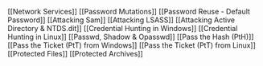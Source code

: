 [[Network Services]]
[[Password Mutations]]
[[Password Reuse - Default Password]]
[[Attacking Sam]]
[[Attacking LSASS]]
[[Attacking Active Directory & NTDS.dit]]
[[Credential Hunting in Windows]]
[[Credential Hunting in Linux]]
[[Passwd, Shadow & Opasswd]]
[[Pass the Hash (PtH)]]
[[Pass the Ticket (PtT) from Windows]]
[[Pass the Ticket (PtT) from Linux]]
[[Protected Files]]
[[Protected Archives]]

